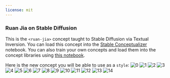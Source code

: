 ```yaml
---
license: mit
---
```

### Ruan Jia on Stable Diffusion
This is the `<ruan-jia>` concept taught to Stable Diffusion via Textual Inversion. You can load this concept into the [Stable Conceptualizer](https://colab.research.google.com/github/huggingface/notebooks/blob/main/diffusers/stable_conceptualizer_inference.ipynb) notebook. You can also train your own concepts and load them into the concept libraries using [this notebook](https://colab.research.google.com/github/huggingface/notebooks/blob/main/diffusers/sd_textual_inversion_training.ipynb).

Here is the new concept you will be able to use as a `style`:
![<ruan-jia> 0](https://huggingface.co/sd-concepts-library/ruan-jia/resolve/main/concept_images/1.jpeg)
![<ruan-jia> 1](https://huggingface.co/sd-concepts-library/ruan-jia/resolve/main/concept_images/11.jpeg)
![<ruan-jia> 2](https://huggingface.co/sd-concepts-library/ruan-jia/resolve/main/concept_images/8.jpeg)
![<ruan-jia> 3](https://huggingface.co/sd-concepts-library/ruan-jia/resolve/main/concept_images/5.jpeg)
![<ruan-jia> 4](https://huggingface.co/sd-concepts-library/ruan-jia/resolve/main/concept_images/9.jpeg)
![<ruan-jia> 5](https://huggingface.co/sd-concepts-library/ruan-jia/resolve/main/concept_images/7.jpeg)
![<ruan-jia> 6](https://huggingface.co/sd-concepts-library/ruan-jia/resolve/main/concept_images/3.jpeg)
![<ruan-jia> 7](https://huggingface.co/sd-concepts-library/ruan-jia/resolve/main/concept_images/2.jpeg)
![<ruan-jia> 8](https://huggingface.co/sd-concepts-library/ruan-jia/resolve/main/concept_images/6.jpeg)
![<ruan-jia> 9](https://huggingface.co/sd-concepts-library/ruan-jia/resolve/main/concept_images/10.jpeg)
![<ruan-jia> 10](https://huggingface.co/sd-concepts-library/ruan-jia/resolve/main/concept_images/0.jpeg)
![<ruan-jia> 11](https://huggingface.co/sd-concepts-library/ruan-jia/resolve/main/concept_images/14.jpeg)
![<ruan-jia> 12](https://huggingface.co/sd-concepts-library/ruan-jia/resolve/main/concept_images/13.jpeg)
![<ruan-jia> 13](https://huggingface.co/sd-concepts-library/ruan-jia/resolve/main/concept_images/4.jpeg)
![<ruan-jia> 14](https://huggingface.co/sd-concepts-library/ruan-jia/resolve/main/concept_images/12.jpeg)

